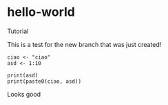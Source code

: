 # hello-world
Tutorial

This is a test for the new branch that was just created!

```{r}
ciao <- "ciao"
asd <- 1:10

print(asd)
print(paste0(ciao, asd))
```

Looks good
